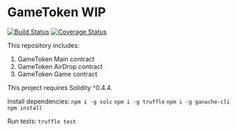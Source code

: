 # GameToken WIP
[![Build Status](https://img.shields.io/travis/AfterShockGames/CustomToken.svg?branch=master&style=flat-square)](https://travis-ci.org/AfterShockGames/CustomToken)
[![Coverage Status](https://img.shields.io/coveralls/github/AfterShockGames/CustomToken/badge.svg?branch=master&style=flat-square)](https://coveralls.io/github/AfterShockGames/CustomToken?branch=master)

This repository includes:

1. GameToken Main contract
2. GameToken AirDrop contract
3. GameToken Game contract

This project requires Solidity ^0.4.4.

Install dependencies:
    ``npm i -g solc``
    ``npm i -g truffle``
    ``npm i -g ganache-cli``
    ``npm install``

Run tests:
    ``truffle test``
